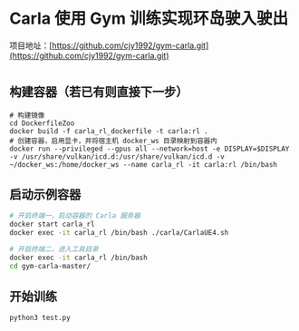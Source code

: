 # Carla 使用 Gym 训练实现环岛驶入驶出

项目地址：[https://github.com/cjy1992/gym-carla.git](https://github.com/cjy1992/gym-carla.git)

#
## 构建容器（若已有则直接下一步）
```shell
# 构建镜像
cd DockerfileZoo
docker build -f carla_rl_dockerfile -t carla:rl .
# 创建容器，启用显卡，并将宿主机 docker_ws 目录映射到容器内
docker run --privileged --gpus all --network=host -e DISPLAY=$DISPLAY -v /usr/share/vulkan/icd.d:/usr/share/vulkan/icd.d -v ~/docker_ws:/home/docker_ws --name carla_rl -it carla:rl /bin/bash
```

## 启动示例容器
```bash
# 开启终端一，启动容器的 Carla 服务器
docker start carla_rl
docker exec -it carla_rl /bin/bash ./carla/CarlaUE4.sh

# 开启终端二，进入工具目录
docker exec -it carla_rl /bin/bash
cd gym-carla-master/
```

## 开始训练
```bash
python3 test.py
```